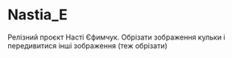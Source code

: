 # Nastia_E
Релізний проєкт Насті Єфимчук. Обрізати зображення кульки і передивитися інші зображення (теж обрізати)

